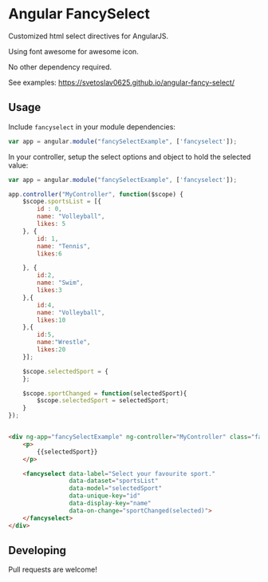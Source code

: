 # Angular FancySelect

Customized html select directives for AngularJS.

Using font awesome for awesome icon.

No other dependency required.

See examples: https://svetoslav0625.github.io/angular-fancy-select/

## Usage

Include `fancyselect` in your module dependencies:

```js
var app = angular.module("fancySelectExample", ['fancyselect']);
```

In your controller, setup the select options and object to hold the selected value:

```js
var app = angular.module("fancySelectExample", ['fancyselect']);

app.controller("MyController", function($scope) {
    $scope.sportsList = [{
        id : 0,
        name: "Volleyball",
        likes: 5
    }, {
        id: 1,
        name: "Tennis",
        likes:6

    }, {
        id:2,
        name: "Swim",
        likes:3
    },{
        id:4,
        name: "Volleyball",
        likes:10
    },{
        id:5,
        name:"Wrestle",
        likes:20
    }];

    $scope.selectedSport = {
    };

    $scope.sportChanged = function(selectedSport){
        $scope.selectedSport = selectedSport;
    }
});
```

```html

<div ng-app="fancySelectExample" ng-controller="MyController" class="fancyselect-app">
    <p>
        {{selectedSport}}
    </p>

    <fancyselect data-label="Select your favourite sport."
                 data-dataset="sportsList"
                 data-model="selectedSport"
                 data-unique-key="id"
                 data-display-key="name"
                 data-on-change="sportChanged(selected)">
    </fancyselect>
</div>

```

## Developing

Pull requests are welcome!

